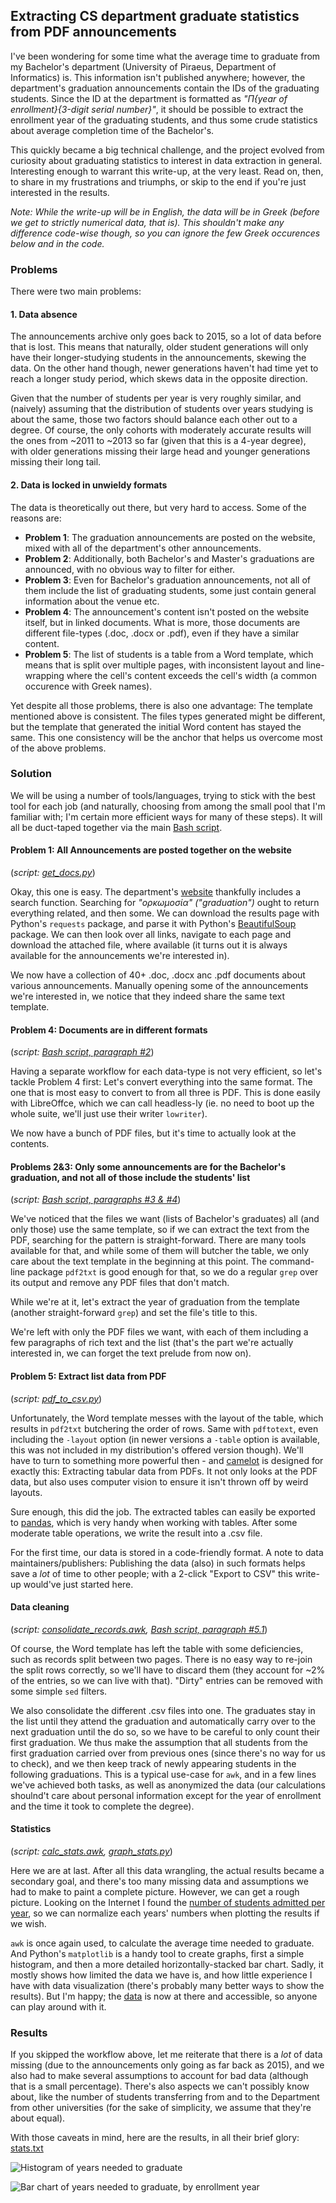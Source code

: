 ## Extracting CS department graduate statistics from PDF announcements

I've been wondering for some time what the average time to graduate from my Bachelor's department (University of Piraeus, Department of Informatics) is. This information isn't published anywhere; however, the department's graduation announcements contain the IDs of the graduating students. Since the ID at the department is formatted as _"Π{year of enrollment}{3-digit serial number}"_, it should be possible to extract the enrollment year of the graduating students, and thus some crude statistics about average completion time of the Bachelor's.

This quickly became a big technical challenge, and the project evolved from curiosity about graduating statistics to interest in data extraction in general. Interesting enough to warrant this write-up, at the very least. Read on, then, to share in my frustrations and triumphs, or skip to the end if you're just interested in the results.

_Note: While the write-up will be in English, the data will be in Greek (before we get to strictly numerical data, that is). This shouldn't make any difference code-wise though, so you can ignore the few Greek occurences below and in the code._

### Problems

There were two main problems:

#### 1. Data absence
The announcements archive only goes back to 2015, so a lot of data before that is lost. This means that naturally, older student generations will only have their longer-studying students in the announcements, skewing the data. On the other hand though, newer generations haven't had time yet to reach a longer study period, which skews data in the opposite direction.

Given that the number of students per year is very roughly similar, and (naively) assuming that the distribution of students over years studying is about the same, those two factors should balance each other out to a degree. Of course, the only cohorts with moderately accurate results will the ones from ~2011 to ~2013 so far (given that this is a 4-year degree), with older generations missing their large head and younger generations missing their long tail.

#### 2. Data is locked in unwieldy formats
The data is theoretically out there, but very hard to access. Some of the reasons are:
- **Problem 1**: The graduation announcements are posted on the website, mixed with all of the department's other announcements.
- **Problem 2**: Additionally, both Bachelor's and Master's graduations are announced, with no obvious way to filter for either.
- **Problem 3**: Even for Bachelor's graduation announcements, not all of them include the list of graduating students, some just contain general information about the venue etc.
- **Problem 4**: The announcement's content isn't posted on the website itself, but in linked documents. What is more, those documents are different file-types (.doc, .docx or .pdf), even if they have a similar content.
- **Problem 5**: The list of students is a table from a Word template, which means that is split over multiple pages, with inconsistent layout and line-wrapping where the cell's content exceeds the cell's width (a common occurence with Greek names).

Yet despite all those problems, there is also one advantage: The template mentioned above is consistent. The files types generated might be different, but the template that generated the initial Word content has stayed the same. This one consistency will be the anchor that helps us overcome most of the above problems.

### Solution

We will be using a number of tools/languages, trying to stick with the best tool for each job (and naturally, choosing from among the small pool that I'm familiar with; I'm certain more efficient ways for many of these steps). It will all be duct-taped together via the main [Bash script](https://github.com/Pab0/unipi_graduate_stats/blob/master/unipi_grades.sh).

#### Problem 1: All Announcements are posted together on the website

(_script: [get_docs.py](https://github.com/Pab0/unipi_graduate_stats/blob/master/get_docs.py)_)

Okay, this one is easy. The department's [website](http://www.cs.unipi.gr/) thankfully includes a search function. Searching for _"ορκωμοσία" ("graduation")_ ought to return everything related, and then some. We can download the results page with Python's `requests` package, and parse it with Python's [BeautifulSoup](https://code.launchpad.net/beautifulsoup/) package. We can then look over all links, navigate to each page and download the attached file, where available (it turns out it is always available for the announcements we're interested in).

We now have a collection of 40+ .doc, .docx anc .pdf documents about various announcements. Manually opening some of the announcements we're interested in, we notice that they indeed share the same text template.


#### Problem 4: Documents are in different formats

(_script: [Bash script, paragraph #2](https://github.com/Pab0/unipi_graduate_stats/blob/master/unipi_grades.sh#L9)_)

Having a separate workflow for each data-type is not very efficient, so let's tackle Problem 4 first: Let's convert everything into the same format. The one that is most easy to convert to from all three is PDF. This is done easily with LibreOffce, which we can call headless-ly (ie. no need to boot up the whole suite, we'll just use their writer `lowriter`).

We now have a bunch of PDF files, but it's time to actually look at the contents.


#### Problems 2&3: Only some announcements are for the Bachelor's graduation, and not all of those include the students' list

(_script: [Bash script, paragraphs #3 & #4](https://github.com/Pab0/unipi_graduate_stats/blob/master/unipi_grades.sh#L30)_)

We've noticed that the files we want (lists of Bachelor's graduates) all (and only those) use the same template, so if we can extract the text from the PDF, searching for the pattern is straight-forward. There are many tools available for that, and while some of them will butcher the table, we only care about the text template in the beginning at this point. The command-line package `pdf2txt` is good enough for that, so we do a regular `grep` over its output and remove any PDF files that don't match.

While we're at it, let's extract the year of graduation from the template (another straight-forward `grep`) and set the file's title to this.

We're left with only the PDF files we want, with each of them including a few paragraphs of rich text and the list (that's the part we're actually interested in, we can forget the text prelude from now on).

#### Problem 5: Extract list data from PDF

(_script: [pdf_to_csv.py](https://github.com/Pab0/unipi_graduate_stats/blob/master/pdf_to_csv.py)_)

Unfortunately, the Word template messes with the layout of the table, which results in `pdf2txt` butchering the order of rows. Same with `pdftotext`, even including the `-layout` option (in newer versions a `-table` option is available, this was not included in my distribution's offered version though). We'll have to turn to something more powerful then - and [camelot](https://github.com/camelot-dev/camelot) is designed for exactly this: Extracting tabular data from PDFs. It not only looks at the PDF data, but also uses computer vision to ensure it isn't thrown off by weird layouts.

Sure enough, this did the job. The extracted tables can easily be exported to [pandas](https://github.com/pandas-dev/pandas), which is very handy when working with tables. After some moderate table operations, we write the result into a .csv file.

For the first time, our data is stored in a code-friendly format. A note to data maintainers/publishers: Publishing the data (also) in such formats helps save a _lot_ of time to other people; with a 2-click "Export to CSV" this write-up would've just started here.

#### Data cleaning

(_script: [consolidate_records.awk](https://github.com/Pab0/unipi_graduate_stats/blob/master/consolidate_records.awk), [Bash script, paragraph #5.1](https://github.com/Pab0/unipi_graduate_stats/blob/master/unipi_grades.sh#L58)_)

Of course, the Word template has left the table with some deficiencies, such as records split between two pages. There is no easy way to re-join the split rows correctly, so we'll have to discard them (they account for ~2% of the entries, so we can live with that). "Dirty" entries can be removed with some simple `sed` filters.

We also consolidate the different .csv files into one. The graduates stay in the list until they attend the graduation and automatically carry over to the next graduation until the do so, so we have to be careful to only count their first graduation. We thus make the assumption that all students from the first graduation carried over from previous ones (since there's no way for us to check), and we then keep track of newly appearing students in the following graduations. This is a typical use-case for `awk`, and in a few lines we've achieved both tasks, as well as anonymized the data (our calculations shoulnd't care about personal information except for the year of enrollment and the time it took to complete the degree).

#### Statistics

(_script: [calc_stats.awk](https://github.com/Pab0/unipi_graduate_stats/blob/master/calc_stats.awk), [graph_stats.py](https://github.com/Pab0/unipi_graduate_stats/blob/master/graph_stats.py)_)

Here we are at last. After all this data wrangling, the actual results became a secondary goal, and there's too many missing data and assumptions we had to make to paint a complete picture. However, we can get a rough picture. Looking on the Internet I found the [number of students admitted per year](https://github.com/Pab0/unipi_graduate_stats/blob/master/enrollments_per_year.csv), so we can normalize each years' numbers when plotting the results if we wish.

`awk` is once again used, to calculate the average time needed to graduate. And Python's `matplotlib` is a handy tool to create graphs, first a simple histogram, and then a more detailed horizontally-stacked bar chart. Sadly, it mostly shows how limited the data we have is, and how little experience I have with data visualization (there's probably many better ways to show the results). But I'm happy; the [data](https://github.com/Pab0/unipi_graduate_stats/blob/master/anonymized_data.csv) is now at there and accessible, so anyone can play around with it.


### Results

If you skipped the workflow above, let me reiterate that there is a _lot_ of data missing (due to the announcements only going as far back as 2015), and we also had to make several assumptions to account for bad data (although that is a small percentage). There's also aspects we can't possibly know about, like the number of students transferring from and to the Department from other universities (for the sake of simplicity, we assume that they're about equal).

With those caveats in mind, here are the results, in all their brief glory: [stats.txt](https://github.com/Pab0/unipi_graduate_stats/blob/master/stats.txt)

![Histogram of years needed to graduate](https://raw.githubusercontent.com/Pab0/unipi_graduate_stats/master/histogram.png)

![Bar chart of years needed to graduate, by enrollment year](https://raw.githubusercontent.com/Pab0/unipi_graduate_stats/master/students_per_year_studied.png)
